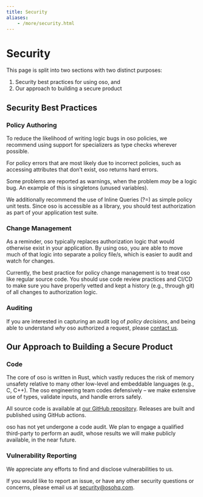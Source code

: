 ```yaml
---
title: Security
aliases: 
    - /more/security.html
---
```


# Security

This page is split into two sections with two distinct purposes:
1. Security best practices for using oso, and
2. Our approach to building a secure product

## Security Best Practices

### Policy Authoring

To reduce the likelihood of writing logic bugs in oso policies, we
recommend using support for specializers as type checks
wherever possible.

For policy errors that are most likely due to incorrect policies, such as
accessing attributes that don’t exist, oso returns hard errors.

Some problems are reported as warnings, when the problem *may* be a logic
bug. An example of this is singletons (unused variables).

We additionally recommend the use of Inline Queries (?=) as simple policy unit
tests. Since oso is accessible as a library, you should test authorization as
part of your application test suite.

### Change Management

As a reminder, oso typically replaces authorization logic that would
otherwise exist in your application. By using oso, you are able to
move much of that logic into separate a policy file/s, which is easier to
audit and watch for changes.

Currently, the best practice for policy change management is to treat oso
like regular source code. You should use code review practices and CI/CD
to make sure you have properly vetted and kept a history (e.g., through git) of all changes to authorization logic.

### Auditing

If you are interested in capturing an audit log of *policy decisions*,
and being able to understand *why* oso authorized a request, please
[contact us](https://osohq.com/company/contact-us).

## Our Approach to Building a Secure Product

### Code

The core of oso is written in Rust, which vastly reduces the risk of memory
unsafety relative to many other low-level and embeddable languages (e.g., C, C++). The oso engineering team codes defensively – we make extensive use of types, validate inputs,
and handle errors safely.

All source code is available at [our GitHub repository](https://github.com/osohq/oso).
Releases are built and published using GitHub actions.

oso has not yet undergone a code audit. We plan to engage a qualified third-party to perform an audit,
whose results we will make publicly available, in the near future.

### Vulnerability Reporting

We appreciate any efforts to find and disclose vulnerabilities to us.

If you would like to report an issue, or have any other security questions or concerns, please email us at <a href="mailto:security@osohq.com">security@osohq.com</a>.
